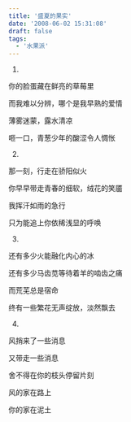 ```yaml
---
title: '盛夏的果实'
date: '2008-06-02 15:31:08'
draft: false
tags:
  - '水果派'
---
```


1.

你的脸蛋藏在鲜亮的草莓里

而我难以分辨，哪个是我早熟的爱情

薄雾迷蒙，露水清凉

咂一口，青葱少年的酸涩令人惆怅

2.

那一刻，行走在骄阳似火

你早早带走青春的细软，绒花的笑靥

我挥汗如雨的急行

只为能追上你依稀浅显的呼唤

3.

还有多少火能融化内心的冰

还有多少马齿苋等待着羊的啮齿之痛

而荒芜总是宿命

终有一些繁花无声绽放，淡然飘去

4.

风捎来了一些消息

又带走一些消息

舍不得在你的枝头停留片刻

风的家在路上

你的家在泥土

